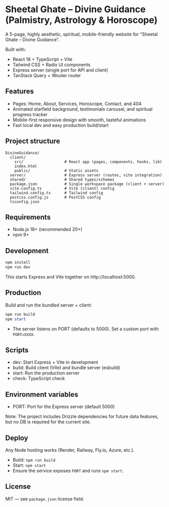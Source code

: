 # Sheetal Ghate – Divine Guidance (Palmistry, Astrology & Horoscope)

A 5-page, highly aesthetic, spiritual, mobile-friendly website for “Sheetal Ghate – Divine Guidance”.

Built with:
- React 18 + TypeScript + Vite
- Tailwind CSS + Radix UI components
- Express server (single port for API and client)
- TanStack Query + Wouter router

## Features
- Pages: Home, About, Services, Horoscope, Contact, and 404
- Animated starfield background, testimonials carousel, and spiritual progress tracker
- Mobile-first responsive design with smooth, tasteful animations
- Fast local dev and easy production build/start

## Project structure
```
DivineGuidance/
  client/
    src/                  # React app (pages, components, hooks, lib)
    index.html
    public/               # Static assets
  server/                 # Express server (routes, vite integration)
  shared/                 # Shared types/schemas
  package.json            # Single workspace package (client + server)
  vite.config.ts          # Vite (client) config
  tailwind.config.ts      # Tailwind config
  postcss.config.js       # PostCSS config
  tsconfig.json
```

## Requirements
- Node.js 18+ (recommended 20+)
- npm 9+

## Development
```powershell
npm install
npm run dev
```
This starts Express and Vite together on http://localhost:5000.

## Production
Build and run the bundled server + client:
```powershell
npm run build
npm start
```
- The server listens on PORT (defaults to 5000). Set a custom port with `PORT=XXXX`.

## Scripts
- dev: Start Express + Vite in development
- build: Build client (Vite) and bundle server (esbuild)
- start: Run the production server
- check: TypeScript check

## Environment variables
- PORT: Port for the Express server (default 5000)

Note: The project includes Drizzle dependencies for future data features, but no DB is required for the current site.

## Deploy
Any Node hosting works (Render, Railway, Fly.io, Azure, etc.).
- Build: `npm run build`
- Start: `npm start`
- Ensure the service exposes `PORT` and runs `npm start`.

## License
MIT — see `package.json` license field.
